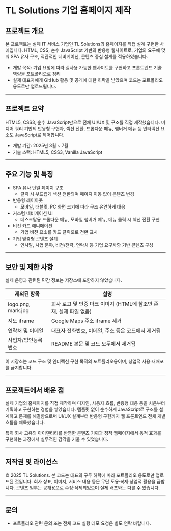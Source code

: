 # TL Solutions 기업 홈페이지 제작

## 프로젝트 개요

본 프로젝트는 실제 IT 서비스 기업인 TL Solutions의 홈페이지를 직접 설계·구현한 사례입니다.
HTML, CSS, 순수 JavaScript 기반의 반응형 웹사이트로, 기업의 요구에 맞춰 SPA 유사 구조, 직관적인 네비게이션, 콘텐츠 중심 설계를 적용하였습니다.

- 개발 목적: 기업 요청에 따라 실사용 가능한 웹사이트를 구현하고 프론트엔드 기술 역량을 포트폴리오로 정리
- 실제 대표자에게 GitHub 활용 및 공개에 대한 허락을 받았으며 코드는 포트폴리오 용도로만 업로드됩니다.

---

## 프로젝트 요약

HTML5, CSS3, 순수 JavaScript만으로 전체 UI/UX 및 구조를 직접 제작했습니다.
미디어 쿼리 기반의 반응형 구현과, 섹션 전환, 드롭다운 메뉴, 햄버거 메뉴 등 인터랙션 요소도 JavaScript로 제어합니다.

- 개발 기간: 2025년 3월 ~ 7월
- 기술 스택: HTML5, CSS3, Vanilla JavaScript

---

## 주요 기능 및 특징

- SPA 유사 단일 페이지 구조
  - 클릭 시 부드럽게 섹션 전환되며 페이지 이동 없이 콘텐츠 변경
- 반응형 레이아웃
  - 모바일, 태블릿, PC 화면 크기에 따라 구조 유연하게 대응
- 커스텀 네비게이션 UI
  - 데스크탑용 드롭다운 메뉴, 모바일 햄버거 메뉴, 메뉴 클릭 시 섹션 전환 구현
- 비전 카드 애니메이션
  - 기업 비전 요소를 카드 클릭으로 전환 표시
- 기업 맞춤형 콘텐츠 설계
  - 인사말, 사업 분야, 비전/전략, 연락처 등 기업 요구사항 기반 콘텐츠 구성

---

## 보안 및 제한 사항

실제 운영과 관련된 민감 정보는 저장소에 포함하지 않았습니다.

| 제외된 항목         | 설명                                                               |
| ------------------- | ------------------------------------------------------------------ |
| logo.png, mark.jpg  | 회사 로고 및 인증 마크 이미지 (HTML에 참조만 존재, 실제 파일 없음) |
| 지도 iframe         | Google Maps 주소 iframe 제거                                       |
| 연락처 및 이메일    | 대표자 전화번호, 이메일, 주소 등은 코드에서 제거됨                 |
| 사업자/법인등록번호 | README 본문 및 코드 모두에서 제거됨                                |

이 저장소는 코드 구조 및 인터랙션 구현 목적의 포트폴리오용이며,
상업적 사용·재배포를 금지합니다.

---

## 프로젝트에서 배운 점

실제 기업의 홈페이지를 직접 제작하며
디자인, 사용자 흐름, 반응형 대응 등을 처음부터 기획하고 구현하는 경험을 쌓았습니다.
템플릿 없이 순수하게 JavaScript로 구조를 설계하고 문제를 해결함으로써
UI/UX 설계부터 반응형 구현까지 웹 프론트엔드 전체 개발 흐름을 체득했습니다.

특히 회사 고유의 아이덴티티를 반영한 콘텐츠 기획과
정적 웹페이지에서 동적 효과를 구현하는 과정에서 실무적인 감각을 키울 수 있었습니다.

---

## 저작권 및 라이선스

© 2025 TL Solutions. 본 코드는 대표의 구두 허락에 따라 포트폴리오 용도로만 업로드된 것입니다.
회사 상표, 이미지, 서비스 내용 등은 무단 도용·복제·상업적 활용을 금합니다.
콘텐츠 일부는 공개용으로 수정·삭제되었으며 실제 배포와는 다를 수 있습니다.

---

## 문의

- 포트폴리오 관련 문의 또는 전체 코드 실행 데모 요청은 별도 연락 바랍니다.
